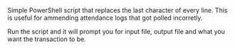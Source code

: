 Simple PowerShell script that replaces the last character of every line. This is useful for ammending attendance logs that got polled incorretly.

Run the script and it will prompt you for input file, output file and what you want the transaction to be.
